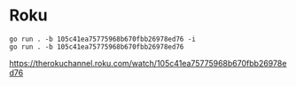 # Roku

~~~
go run . -b 105c41ea75775968b670fbb26978ed76 -i
go run . -b 105c41ea75775968b670fbb26978ed76
~~~

https://therokuchannel.roku.com/watch/105c41ea75775968b670fbb26978ed76
